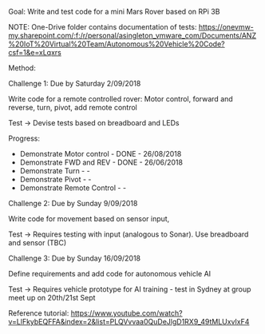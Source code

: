 Goal: Write and test code for a mini Mars Rover based on RPi 3B

NOTE: One-Drive folder contains documentation of tests: 
https://onevmw-my.sharepoint.com/:f:/r/personal/asingleton_vmware_com/Documents/ANZ%20IoT%20Virtual%20Team/Autonomous%20Vehicle%20Code?csf=1&e=xLqxrs

Method:

Challenge 1: Due by Saturday 2/09/2018

Write code for a remote controlled rover: Motor control, forward and reverse, turn, pivot, add remote control

Test -> Devise tests based on breadboard and LEDs

Progress:
* Demonstrate Motor control - DONE - 26/08/2018
* Demonstrate FWD and REV - DONE - 26/06/2018
* Demonstrate Turn -  -
* Demonstrate Pivot -  -
* Demonstrate Remote Control -  -

Challenge 2: Due by Sunday 9/09/2018

Write code for movement based on sensor input, 

Test -> Requires testing with input (analogous to Sonar). Use breadboard and sensor (TBC)

Challenge 3: Due by Sunday 16/09/2018

Define requirements and add code for autonomous vehicle AI

Test -> Requires vehicle prototype for AI training - test in Sydney at group meet up on 20th/21st Sept

Reference tutorial: https://www.youtube.com/watch?v=LlFkybEQFFA&index=2&list=PLQVvvaa0QuDeJlgD1RX9_49tMLUxvIxF4
